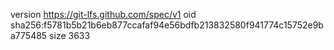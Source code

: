 version https://git-lfs.github.com/spec/v1
oid sha256:f5781b5b21b6eb877ccafaf94e56bdfb213832580f941774c15752e9ba775485
size 3633
